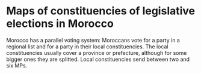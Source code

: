 # Maps of constituencies of legislative elections in Morocco
Morocco has a parallel voting system: Moroccans vote for a party in a regional list and for a party in their local constituencies. The local constituencies usually cover a province or prefecture, although for some bigger ones they are splitted. Local constituencies send between two and six MPs.
